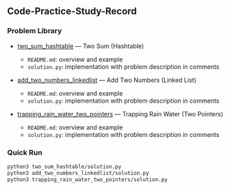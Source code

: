 ## Code-Practice-Study-Record

### Problem Library

- [two_sum_hashtable](./two_sum_hashtable) — Two Sum (Hashtable)
  - `README.md`: overview and example
  - `solution.py`: implementation with problem description in comments

- [add_two_numbers_linkedlist](./add_two_numbers_linkedlist) — Add Two Numbers (Linked List)
  - `README.md`: overview and example
  - `solution.py`: implementation with problem description in comments
 - [trapping_rain_water_two_pointers](./trapping_rain_water_two_pointers) — Trapping Rain Water (Two Pointers)
   - `README.md`: overview and example
   - `solution.py`: implementation with problem description in comments
### Quick Run
```bash
python3 two_sum_hashtable/solution.py
python3 add_two_numbers_linkedlist/solution.py
python3 trapping_rain_water_two_pointers/solution.py
```